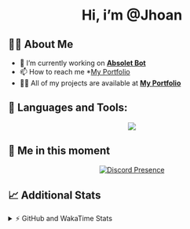 <h1 align="center">Hi, i’m @Jhoan</h1>

## 🙋‍♂️ About Me

- 🔭 I’m currently working on **[Absolet Bot](https://strider.cloud)**
- 📫 How to reach me *[My Portfolio](https://jhoan.me/contact)
- 👨‍💻 All of my projects are available at **[My Portfolio](https://jhoan.me)**

## 🚀 Languages and Tools:
<p align="center">
  <a href="https://skillicons.dev">
    <img src="https://skillicons.dev/icons?i=js,ts,html,css,bootstrap,nodejs,express,vscode,neovim,vim,atom,cloudflare,git,github,discord,bots,linux,mongodb,nginx,redis,wordpress,heroku&perline=11" />
  </a>
</p>
  
## 👤 Me in this moment
<p align="center">
    <a href="https://discord.com/users/612460795124776960" target="_blank" rel="nofollow">
        <img src="https://lanyard-profile-readme.vercel.app/api/612460795124776960?idleMessage=Probably%20coding%20Absolet..." alt="Discord Presence" align="center">
    </a>
</p>

## 📈 Additional Stats
<details>
    <summary>⚡ GitHub and WakaTime Stats</summary>
    <br/>

<!--START_SECTION:waka-->
![Code Time](http://img.shields.io/badge/Code%20Time-569%20hrs%208%20mins-blue)

**🐱 My GitHub Data** 

> 🏆 45 Contributions in the Year 2023
 > 
> 📦 170.8 kB Used in GitHub's Storage 
 > 
> 💼 Opted to Hire
 > 
> 📜 4 Public Repositories 
 > 
> 🔑 40 Private Repositories  
 > 
**I'm an Early 🐤** 

```text
🌞 Morning    87 commits     ██░░░░░░░░░░░░░░░░░░░░░░░   10.28% 
🌆 Daytime    386 commits    ███████████░░░░░░░░░░░░░░   45.63% 
🌃 Evening    332 commits    █████████░░░░░░░░░░░░░░░░   39.24% 
🌙 Night      41 commits     █░░░░░░░░░░░░░░░░░░░░░░░░   4.85%

```
📅 **I'm Most Productive on Saturday** 

```text
Monday       120 commits    ███░░░░░░░░░░░░░░░░░░░░░░   14.18% 
Tuesday      154 commits    ████░░░░░░░░░░░░░░░░░░░░░   18.2% 
Wednesday    147 commits    ████░░░░░░░░░░░░░░░░░░░░░   17.38% 
Thursday     93 commits     ██░░░░░░░░░░░░░░░░░░░░░░░   10.99% 
Friday       120 commits    ███░░░░░░░░░░░░░░░░░░░░░░   14.18% 
Saturday     158 commits    ████░░░░░░░░░░░░░░░░░░░░░   18.68% 
Sunday       54 commits     █░░░░░░░░░░░░░░░░░░░░░░░░   6.38%

```


📊 **This Week I Spent My Time On** 

```text
⌚︎ Time Zone: America/Bogota

💬 Programming Languages: 
JavaScript               1 hr 2 mins         █████████████████░░░░░░░░   68.3% 
EJS                      16 mins             ████░░░░░░░░░░░░░░░░░░░░░   17.43% 
YAML                     9 mins              ██░░░░░░░░░░░░░░░░░░░░░░░   9.85% 
TypeScript               3 mins              █░░░░░░░░░░░░░░░░░░░░░░░░   4.03% 
JSON                     0 secs              ░░░░░░░░░░░░░░░░░░░░░░░░░   0.36%

🔥 Editors: 
VS Code                  1 hr 32 mins        █████████████████████████   100.0%

🐱‍💻 Projects: 
Absolet                  1 hr 14 mins        ████████████████████░░░░░   80.58% 
system                   16 mins             ████░░░░░░░░░░░░░░░░░░░░░   17.48% 
Starless                 1 min               ░░░░░░░░░░░░░░░░░░░░░░░░░   1.93%

💻 Operating System: 
Linux                    1 hr 32 mins        █████████████████████████   100.0%

```

**I Mostly Code in JavaScript** 

```text
JavaScript               17 repos            ██████████████░░░░░░░░░░░   58.62% 
TypeScript               6 repos             █████░░░░░░░░░░░░░░░░░░░░   20.69% 
Java                     3 repos             ██░░░░░░░░░░░░░░░░░░░░░░░   10.34% 
Shell                    1 repo              ░░░░░░░░░░░░░░░░░░░░░░░░░   3.45% 
CSS                      1 repo              ░░░░░░░░░░░░░░░░░░░░░░░░░   3.45%

```



 Last Updated on 02/02/2023 14:35:53 UTC
<!--END_SECTION:waka-->
</details>
